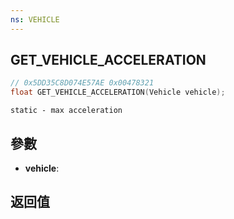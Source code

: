 ```yaml
---
ns: VEHICLE
---
```

## GET_VEHICLE_ACCELERATION

```c
// 0x5DD35C8D074E57AE 0x00478321
float GET_VEHICLE_ACCELERATION(Vehicle vehicle);
```

```
static - max acceleration  
```

## 參數
* **vehicle**: 

## 返回值
